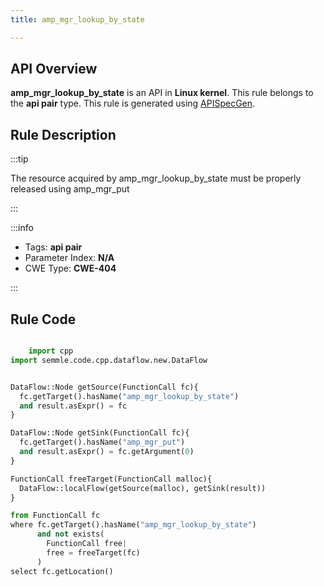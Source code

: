 ```yaml
---
title: amp_mgr_lookup_by_state

---
```



## API Overview
**amp_mgr_lookup_by_state** is an API in **Linux kernel**. This rule belongs to the **api pair** type. This rule is generated using [APISpecGen](../../tools/APISpecGen).
## Rule Description

:::tip

The resource acquired by amp_mgr_lookup_by_state must be properly released using amp_mgr_put

:::

:::info

- Tags: **api pair**
- Parameter Index: **N/A**
- CWE Type: **CWE-404**

:::

## Rule Code
```python

    import cpp
import semmle.code.cpp.dataflow.new.DataFlow


DataFlow::Node getSource(FunctionCall fc){
  fc.getTarget().hasName("amp_mgr_lookup_by_state")
  and result.asExpr() = fc
}

DataFlow::Node getSink(FunctionCall fc){
  fc.getTarget().hasName("amp_mgr_put")
  and result.asExpr() = fc.getArgument(0)
}

FunctionCall freeTarget(FunctionCall malloc){
  DataFlow::localFlow(getSource(malloc), getSink(result))
}

from FunctionCall fc
where fc.getTarget().hasName("amp_mgr_lookup_by_state")
      and not exists(
        FunctionCall free| 
        free = freeTarget(fc)
      )
select fc.getLocation()

    
```